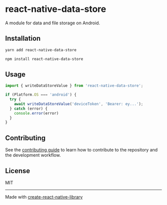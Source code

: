 # react-native-data-store

A module for data and file storage on Android.

## Installation

```sh
yarn add react-native-data-store
```

```sh
npm install react-native-data-store
```

## Usage

```ts
import { writeDataStoreValue } from 'react-native-data-store';

if (Platform.OS === 'android') {
  try {
    await writeDataStoreValue('deviceToken', 'Bearer: ey...');
  } catch (error) {
    console.error(error)
  }
}
```

## Contributing

See the [contributing guide](CONTRIBUTING.md) to learn how to contribute to the repository and the development workflow.

## License

MIT

---

Made with [create-react-native-library](https://github.com/callstack/react-native-builder-bob)
